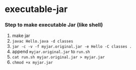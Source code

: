 # executable-jar
### Step to make executable Jar (like shell)
1. make jar
  1. `javac Hello.java -d classes`
  2. `jar -c -v -f myjar.original.jar -e Hello -C classes .`
2. append `myjar.original.jar` to `run.sh`
  1.  `cat run.sh myjar.original.jar > myjar.jar`
  2. `chmod +x myjar.jar`
